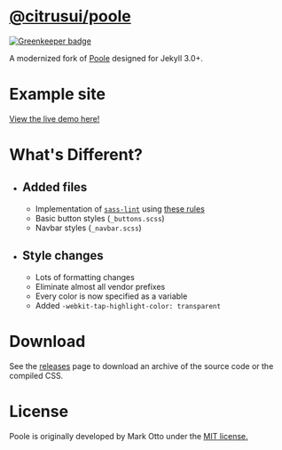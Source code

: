 # [@citrusui/poole](https://npmjs.com/package/@citrusui/poole)

[![Greenkeeper badge](https://badges.greenkeeper.io/citrusui/poole.svg)](https://greenkeeper.io/)

A modernized fork of [Poole](http://getpoole.com) designed for Jekyll 3.0+.

# Example site

[View the live demo here!](https://citrusui.github.io/poole/)

# What's Different?

- ## Added files

  - Implementation of [`sass-lint`](https://github.com/brigade/scss-lint) using [these rules](.sass-lint.yml)
  - Basic button styles (`_buttons.scss`)
  - Navbar styles (`_navbar.scss`)

- ## Style changes

  - Lots of formatting changes
  - Eliminate almost all vendor prefixes
  - Every color is now specified as a variable
  - Added `-webkit-tap-highlight-color: transparent`

# Download

See the [releases](https://github.com/citrusui/poole/releases) page to download an archive of the source code or the compiled CSS.

# License

Poole is originally developed by Mark Otto under the [MIT license.](https://github.com/poole/poole/blob/master/LICENSE.md)
